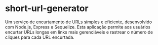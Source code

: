 # short-url-generator
Um serviço de encurtamento de URLs simples e eficiente, desenvolvido com Node.js, Express e Sequelize. Esta aplicação permite aos usuários encurtar URLs longas em links mais gerenciáveis e rastrear o número de cliques para cada URL encurtada.
